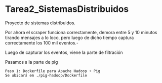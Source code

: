 # Tarea2_SistemasDistribuidos
Proyecto de sistemas distribuidos.


Por ahora el scraper funciona correctamente, demora entre 5 y 10 minutos tirando mensajes a lo loco, pero luego de dicho tiempo captura correctamente los 100 mil eventos.-

Luego de capturar los eventos, viene la parte de filtración

Pasamos a la parte de pig

    Paso 1: Dockerfile para Apache Hadoop + Pig
    Se ubicará en ./pig-hadoop/Dockerfile
